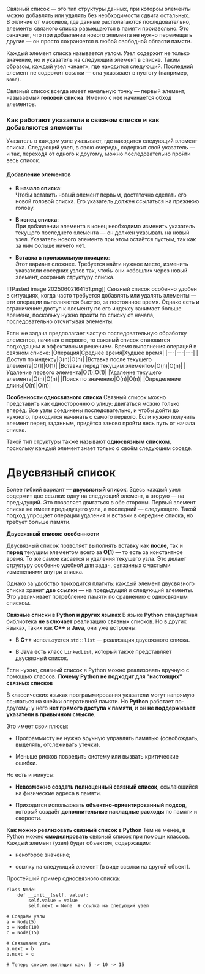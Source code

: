 Связный список — это тип структуры данных, при котором элементы можно добавлять или удалять без необходимости сдвига остальных.  
В отличие от массивов, где данные располагаются последовательно, элементы связного списка размещаются в памяти произвольно. Это означает, что при добавлении нового элемента не нужно перемещать другие — он просто сохраняется в любой свободной области памяти.

Каждый элемент списка называется узлом. Узел содержит не только значение, но и указатель на следующий элемент в списке. Таким образом, каждый узел «знает», где находится следующий. Последний элемент не содержит ссылки — она указывает в пустоту (например, `None`).

Связный список всегда имеет начальную точку — первый элемент, называемый **головой списка**. Именно с неё начинается обход элементов.

### Как работают указатели в связном списке и как добавляются элементы

Указатель в каждом узле указывает, где находится следующий элемент списка. Следующий узел, в свою очередь, содержит свой указатель — и так, переходя от одного к другому, можно последовательно пройти весь список.

#### Добавление элементов

- **В начало списка**:  
    Чтобы вставить новый элемент первым, достаточно сделать его новой головой списка. Его указатель должен ссылаться на прежнюю голову.
    
- **В конец списка**:  
    При добавлении элемента в конец необходимо изменить указатель текущего последнего элемента — он должен указывать на новый узел. Указатель нового элемента при этом остаётся пустым, так как за ним больше ничего нет.
    
- **Вставка в произвольную позицию**:  
    Этот вариант сложнее. Требуется найти нужное место, изменить указатели соседних узлов так, чтобы они «обошли» через новый элемент, сохранив структуру списка.

![[Pasted image 20250602164151.png]]
Связный список особенно удобен в ситуациях, когда часто требуется добавлять или удалять элементы — эти операции выполняются быстро, за постоянное время. Однако есть и ограничение: доступ к элементу по его индексу занимает больше времени, поскольку нужно пройти по списку от начала, последовательно отсчитывая элементы.

Если же задача предполагает частую последовательную обработку элементов, начиная с первого, то связный список становится подходящим и эффективным решением.
Время выполнения операций в связном списке:
|Операция|Среднее время|Худшее время|
|---|---|---|
|Доступ по индексу|O(n)|O(n)|
|Вставка после текущего элемента|O(1)|O(1)|
|Вставка перед текущим элементом|O(n)|O(n)|
|Удаление первого элемента|O(1)|O(1)|
|Удаление текущего элемента|O(n)|O(n)|
|Поиск по значению|O(n)|O(n)|
|Определение длины|O(n)|O(n)|

**Особенности односвязного списка**
Связный список можно представить как одностороннюю улицу: двигаться можно только вперёд. Все узлы соединены последовательно, и чтобы дойти до нужного, приходится начинать с самого первого. Если нужно получить элемент перед заданным, придётся заново пройти весь путь от начала списка.

Такой тип структуры также называют **односвязным списком**, поскольку каждый элемент знает только о своём следующем соседе.

# **Двусвязный список**
Более гибкий вариант — **двусвязный список**. Здесь каждый узел содержит две ссылки: одну на следующий элемент, а вторую — на предыдущий. Это позволяет двигаться в обе стороны. Первый элемент списка не имеет предыдущего узла, а последний — следующего. Такой подход упрощает операции удаления и вставки в середине списка, но требует больше памяти.

**Двусвязный список: особенности**

Двусвязный список позволяет выполнять вставку как **после**, так и **перед** текущим элементом всего за **O(1)** — то есть за константное время. То же самое касается и удаления текущего узла. Это делает структуру особенно удобной для задач, связанных с частыми изменениями внутри списка.

Однако за удобство приходится платить: каждый элемент двусвязного списка хранит **две ссылки** — на предыдущий и следующий элементы. Это увеличивает потребление памяти по сравнению с односвязным списком.

**Связные списки в Python и других языках**
В языке **Python** стандартная библиотека **не включает** реализацию связных списков. Но в других языках, таких как **C++** и **Java**, они уже встроены:
- В **C++** используется `std::list` — реализация двусвязного списка.
    
- В **Java** есть класс `LinkedList`, который также представляет двусвязный список.

Если нужно, связный список в Python можно реализовать вручную с помощью классов.
**Почему Python не подходит для "настоящих" связных списков**

В классических языках программирования указатели могут напрямую ссылаться на ячейки оперативной памяти. Но **Python** работает по-другому: у него **нет прямого доступа к памяти**, и он **не поддерживает указатели в привычном смысле**.

Это имеет свои плюсы:
- Программисту не нужно вручную управлять памятью (освобождать, выделять, отслеживать утечки).
    
- Меньше рисков повредить систему или вызвать критические ошибки.
    

Но есть и минусы:
- **Невозможно создать полноценный связный список**, ссылающийся на физические адреса в памяти.
    
- Приходится использовать **объектно-ориентированный подход**, который создаёт **дополнительные накладные расходы** по памяти и скорости.

**Как можно реализовать связный список в Python**
Тем не менее, в Python можно **смоделировать** связный список при помощи классов. Каждый элемент (узел) будет объектом, содержащим:
- некоторое значение;
    
- ссылку на следующий элемент (в виде ссылки на другой объект).

Простейший пример односвязного списка:
```
class Node:
    def __init__(self, value):
        self.value = value
        self.next = None  # ссылка на следующий узел

# Создаём узлы
a = Node(5)
b = Node(10)
c = Node(15)

# Связываем узлы
a.next = b
b.next = c

# Теперь список выглядит как: 5 -> 10 -> 15
```